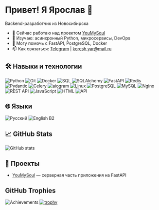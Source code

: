 # Привет! Я Ярослав 👋

Backend-разработчик из Новосибирска

- 🔭 Сейчас работаю над проектом [YouMySoul](https://github.com/YouMySoul)
- 🌱 Изучаю: асинхронный Python, микросервисы, DevOps
- 💬 Могу помочь с FastAPI, PostgreSQL, Docker
- 📫 Как связаться: [Telegram](https://t.me/smbdinsociety) | koresh.yar@mail.ru

## 🛠️ Навыки и технологии

![Python](https://img.shields.io/badge/-Python-3776AB?style=for-the-badge&logo=python&logoColor=white)
![Git](https://img.shields.io/badge/-Git-F05032?style=for-the-badge&logo=git&logoColor=white)
![Docker](https://img.shields.io/badge/-Docker-2496ED?style=for-the-badge&logo=docker&logoColor=white)
![SQL](https://img.shields.io/badge/-SQL-4479A1?style=for-the-badge&logo=postgresql&logoColor=white)
![SQLAlchemy](https://img.shields.io/badge/-SQLAlchemy-CCA776?style=for-the-badge&logo=sqlalchemy&logoColor=white)
![FastAPI](https://img.shields.io/badge/-FastAPI-009688?style=for-the-badge&logo=fastapi&logoColor=white)
![Redis](https://img.shields.io/badge/-Redis-DC382D?style=for-the-badge&logo=redis&logoColor=white)
![Pydantic](https://img.shields.io/badge/-Pydantic-0FA36B?style=for-the-badge&logo=pydantic&logoColor=white)
![Celery](https://img.shields.io/badge/-Celery-37814A?style=for-the-badge&logo=celery&logoColor=white)
![aiogram](https://img.shields.io/badge/-aiogram-2D8CFF?style=for-the-badge&logo=telegram&logoColor=white)
![Linux](https://img.shields.io/badge/-Linux-FCC624?style=for-the-badge&logo=linux&logoColor=black)
![PostgreSQL](https://img.shields.io/badge/-PostgreSQL-336791?style=for-the-badge&logo=postgresql&logoColor=white)
![MySQL](https://img.shields.io/badge/-MySQL-4479A1?style=for-the-badge&logo=mysql&logoColor=white)
![Nginx](https://img.shields.io/badge/-Nginx-009639?style=for-the-badge&logo=nginx&logoColor=white)
![REST API](https://img.shields.io/badge/-REST%20API-005571?style=for-the-badge&logo=api&logoColor=white)
![JavaScript](https://img.shields.io/badge/-JavaScript-F7DF1E?style=for-the-badge&logo=javascript&logoColor=black)
![HTML](https://img.shields.io/badge/-HTML5-E34F26?style=for-the-badge&logo=html5&logoColor=white)
![API](https://img.shields.io/badge/-API-FF6F00?style=for-the-badge&logo=api&logoColor=white)

## 🌐 Языки

![Русский](https://img.shields.io/badge/-Русский-005BBB?style=for-the-badge&logo=google-translate&logoColor=white)
![English B2](https://img.shields.io/badge/-English%20B2-007ACC?style=for-the-badge&logo=google-translate&logoColor=white)

## 📈 GitHub Stats

![GitHub stats](https://github-readme-stats.vercel.app/api?username=bigit22&show_icons=true&theme=radical)

## 📂 Проекты

- [YouMySoul](https://github.com/YouMySoul) — серверная часть приложения на FastAPI


## GitHub Trophies
![Achievements](https://img.shields.io/badge/Achievements-%F0%9F%8F%86%20Trophies-blueviolet?style=for-the-badge)
[![trophy](https://github-profile-trophy.vercel.app/?username=bigit22&theme=radical)](https://github.com/ryo-ma/github-profile-trophy)
